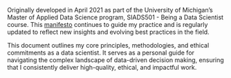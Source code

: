 Originally developed in April 2021 as part of the University of Michigan’s Master of Applied Data Science program, SIADS501 - Being a Data Scientist course. This [manifesto](https://github.com/busera/mads__ds_manifesto/blob/main/manifesto.md) continues to guide my practice and is regularly updated to reflect new insights and evolving best practices in the field.

This document outlines my core principles, methodologies, and ethical commitments as a data scientist. It serves as a personal guide for navigating the complex landscape of data-driven decision making, ensuring that I consistently deliver high-quality, ethical, and impactful work.
